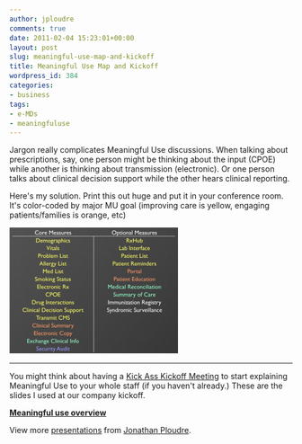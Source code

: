 ```yaml
---
author: jploudre
comments: true
date: 2011-02-04 15:23:01+00:00
layout: post
slug: meaningful-use-map-and-kickoff
title: Meaningful Use Map and Kickoff
wordpress_id: 384
categories:
- business
tags:
- e-MDs
- meaningfuluse
---
```


Jargon really complicates Meaningful Use discussions. When talking about prescriptions, say, one person might be thinking about the input (CPOE) while another is thinking about transmission (electronic). Or one person talks about clinical decision support while the other hears clinical reporting.

Here's my solution. Print this out huge and put it in your conference room. It's color-coded by major MU goal (improving care is yellow, engaging patients/families is orange, etc)

[![](/files/2011/02/MU-measures-300x224.png)](/files/2011/02/MU-measures.png)

----

You might think about having a [Kick Ass Kickoff Meeting](http://www.alistapart.com/articles/kick-ass-kickoff-meetings/) to start explaining Meaningful Use to your whole staff (if you haven't already.) These are the slides I used at our company kickoff.



**[Meaningful use overview](http://www.slideshare.net/jploudre/meaningful-use-overview)**

View more [presentations](http://www.slideshare.net/) from [Jonathan Ploudre](http://www.slideshare.net/jploudre).
